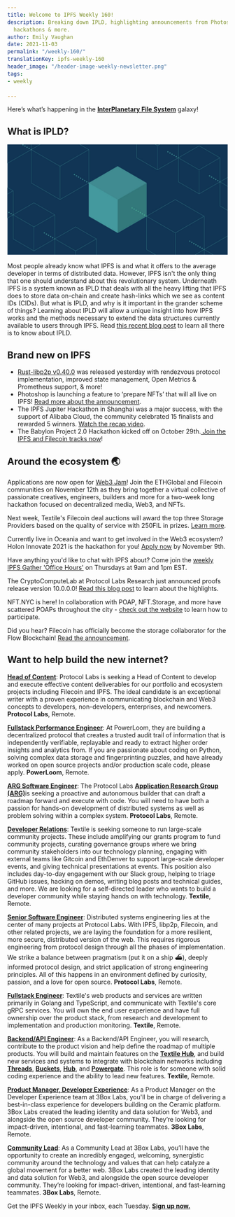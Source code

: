 ```yaml
---
title: Welcome to IPFS Weekly 160!
description: Breaking down IPLD, highlighting announcements from Photoshop, announcing
  hackathons & more.
author: Emily Vaughan
date: 2021-11-03
permalink: "/weekly-160/"
translationKey: ipfs-weekly-160
header_image: "/header-image-weekly-newsletter.png"
tags:
- weekly

---
```

Here’s what’s happening in the [**InterPlanetary File System**](https://ipfs.tech/) galaxy!

## What is IPLD?

![](../assets/139291100-68c5680f-573f-4adc-9352-60e2999c8aee.jpg)

Most people already know what IPFS is and what it offers to the average developer in terms of distributed data. However, IPFS isn't the only thing that one should understand about this revolutionary system. Underneath IPFS is a system known as IPLD that deals with all the heavy lifting that IPFS does to store data on-chain and create hash-links which we see as content IDs (CIDs). But what is IPLD, and why is it important in the grander scheme of things? Learning about IPLD will allow a unique insight into how IPFS works and the methods necessary to extend the data structures currently available to users through IPFS. Read [this recent blog post](https://blog.ipfs.tech/what-is-ipld/) to learn all there is to know about IPLD.

## **Brand new on IPFS**

* [Rust-libp2p v0.40.0](https://github.com/libp2p/rust-libp2p/releases/tag/v0.40.0) was released yesterday with rendezvous protocol implementation, improved state management, Open Metrics & Prometheus support, & more!
* Photoshop is launching a feature to ‘prepare NFTs’ that will all live on IPFS! [Read more about the announcement](https://www.theverge.com/2021/10/26/22745506/adobe-nft-art-theft-content-credentials-opensea-rarible-photoshop).
* The IPFS Jupiter Hackathon in Shanghai was a major success, with the support of Alibaba Cloud, the community celebrated 15 finalists and rewarded 5 winners. [Watch the recap video](https://twitter.com/IPFS/status/1453122837078847493?s=20).
* The Babylon Project 2.0 Hackathon kicked off on October 29th.[ Join the IPFS and Filecoin tracks now](https://worldblockchainhackathon.com/)!

## Around the ecosystem 🌏

Applications are now open for [Web3 Jam](https://jam.ethglobal.com/)! Join the ETHGlobal and Filecoin communities on November 12th as they bring together a virtual collective of passionate creatives, engineers, builders and more for a two-week long hackathon focused on decentralized media, Web3, and NFTs. 

Next week, Textile's Filecoin deal auctions will award the top three Storage Providers based on the quality of service with 250FIL in prizes. [Learn more](https://blog.textile.io/win-fil-250-with-filecoin-auctions).

Currently live in Oceania and want to get involved in the Web3 ecosystem? Holon Innovate 2021 is the hackathon for you! [Apply now](https://taikai.network/en/holon/challenges/holon-innovate) by November 9th.

Have anything you'd like to chat with IPFS about? Come join the [weekly IPFS Gather 'Office Hours'](https://gather.town/invite?token=gRcV3RuETEHyqZGUb-st-CWwNMW60vLA) on Thursdays at 9am and 1pm EST.

The CryptoComputeLab at Protocol Labs Research just announced proofs release version 10.0.0.0! [Read this blog post](https://research.protocol.ai/blog/2021/cryptocomputelab-announces-proofs-release-version-10.0.0.0/) to learn about the highlights.

NFT.NYC is here! In collaboration with POAP, NFT.Storage, and more have scattered POAPs throughout the city - [check out the website](https://poap.nyc/) to learn how to participate.

Did you hear? Filecoin has officially become the storage collaborator for the Flow Blockchain! [Read the announcement](https://cointelegraph.com/news/flow-integrates-filecoin-storage-services-to-make-nfts-more-decentralized).

## Want to help build the new internet?

[**Head of Content**](https://jobs.lever.co/protocol/330b0744-ebea-4bc3-90de-e817b470b8cb): Protocol Labs is seeking a Head of Content to develop and execute effective content deliverables for our portfolio and ecosystem projects including Filecoin and IPFS. The ideal candidate is an exceptional writer with a proven experience in communicating blockchain and Web3 concepts to developers, non-developers, enterprises, and newcomers. **Protocol Labs**, Remote.

[**Fullstack Performance Engineer**](https://angel.co/company/powerloom/jobs/1687602-fullstack-platform-engineer-1-fse-1-remote): At PowerLoom, they are building a decentralized protocol that creates a trusted audit trail of information that is independently verifiable, replayable and ready to extract higher order insights and analytics from. If you are passionate about coding on Python, solving complex data storage and fingerprinting puzzles, and have already worked on open source projects and/or production scale code, please apply. **PowerLoom**, Remote.

[**ARG Software Engineer**](https://arg.protocol.ai/job-software-engineer): The Protocol Labs [**Application Research Group (ARG)**](https://arg.protocol.ai/)is seeking a proactive and autonomous builder that can draft a roadmap forward and execute with code. You will need to have both a passion for hands-on development of distributed systems as well as problem solving within a complex system. **Protocol Labs**, Remote.

[**Developer Relations**](https://boards.greenhouse.io/textileio/jobs/4075619004): Textile is seeking someone to run large-scale community projects. These include amplifying our grants program to fund community projects, curating governance groups where we bring community stakeholders into our technology planning, engaging with external teams like Gitcoin and EthDenver to support large-scale developer events, and giving technical presentations at events. This position also includes day-to-day engagement with our Slack group, helping to triage GitHub issues, hacking on demos, writing blog posts and technical guides, and more. We are looking for a self-directed leader who wants to build a developer community while staying hands on with technology. **Textile**, Remote.

[**Senior Software Engineer**](https://jobs.lever.co/protocol/3490e571-4d47-487e-a47f-b02f08668290): Distributed systems engineering lies at the center of many projects at Protocol Labs. With IPFS, libp2p, Filecoin, and other related projects, we are laying the foundation for a more resilient, more secure, distributed version of the web. This requires rigorous engineering from protocol design through all the phases of implementation. We strike a balance between pragmatism (put it on a ship :ferry:), deeply informed protocol design, and strict application of strong engineering principles. All of this happens in an environment defined by curiosity, passion, and a love for open source. **Protocol Labs**, Remote.

[**Fullstack Engineer**](https://boards.greenhouse.io/textileio/jobs/4017984004): Textile's web products and services are written primarily in Golang and TypeScript, and communicate with Textile's core gRPC services. You will own the end user experience and have full ownership over the product stack, from research and development to implementation and production monitoring. **Textile**, Remote.

[**Backend/API Engineer**](https://boards.greenhouse.io/textileio/jobs/4017981004): As a Backend/API Engineer, you will research, contribute to the product vision and help define the roadmap of multiple products. You will build and maintain features on the [**Textile Hub**](https://github.com/textileio/textile), and build new services and systems to integrate with blockchain networks including [**Threads**](https://github.com/textileio/go-threads), [**Buckets**](https://github.com/textileio/go-buckets), [**Hub**](https://github.com/textileio/textile), and [**Powergate**](https://github.com/textileio/powergate). This role is for someone with solid coding experience and the ability to lead new features. **Textile**, Remote.

[**Product Manager, Developer Experience**](https://jobs.lever.co/3box/68e3cf44-5ee8-4b2a-b872-bca815bf5caf): As a Product Manager on the Developer Experience team at 3Box Labs, you'll be in charge of delivering a best-in-class experience for developers building on the Ceramic platform. 3Box Labs created the leading identity and data solution for Web3, and alongside the open source developer community. They’re looking for impact-driven, intentional, and fast-learning teammates. **3Box Labs**, Remote.

[**Community Lead**](https://jobs.lever.co/3box/cac4d9b2-4822-4c91-99b8-16c5d3dd75b6): As a Community Lead at 3Box Labs, you’ll have the opportunity to create an incredibly engaged, welcoming, synergistic community around the technology and values that can help catalyze a global movement for a better web. 3Box Labs created the leading identity and data solution for Web3, and alongside the open source developer community. They’re looking for impact-driven, intentional, and fast-learning teammates. **3Box Labs**, Remote.

Get the IPFS Weekly in your inbox, each Tuesday. [**Sign up now.**](https://ipfs.us4.list-manage.com/subscribe?u=25473244c7d18b897f5a1ff6b&id=cad54b2230)